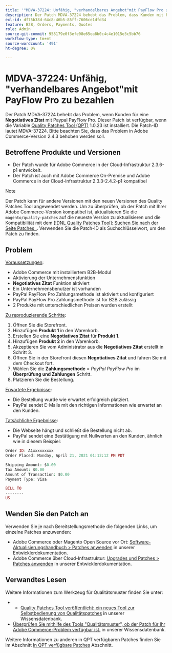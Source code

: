 ```yaml
---
title: '"MDVA-37224: Unfähig, "verhandelbares Angebot"mit PayFlow Pro zu bezahlen"'
description: Der Patch MDVA-37224 behebt das Problem, dass Kunden mit Paypal PayFlow Pro kein "Negotiable Quote"zahlen können. Dieser Patch ist verfügbar, wenn das [Quality Patches Tool (QPT)](https://devdocs.magento.com/guides/v2.4/comp-mgr/patching.html#mqp) 1.0.23 installiert ist. Die Patch-ID lautet MDVA-37224. Bitte beachten Sie, dass das Problem in Adobe Commerce-Version 2.4.3 behoben werden soll.
exl-id: df75b38d-64c8-46b5-85ff-7606ce1dfd34
feature: B2B, Orders, Payments, Quotes
role: Admin
source-git-commit: 958179e0f3efe08e65ea8b0c4c4e1015e3c5bb76
workflow-type: tm+mt
source-wordcount: '491'
ht-degree: 0%

---
```


# MDVA-37224: Unfähig, &quot;verhandelbares Angebot&quot;mit PayFlow Pro zu bezahlen

Der Patch MDVA-37224 behebt das Problem, wenn Kunden für eine **Negotiatives Zitat** mit Paypal PayFlow Pro. Dieser Patch ist verfügbar, wenn die Variable [Quality Patches Tool (QPT)](https://devdocs.magento.com/guides/v2.4/comp-mgr/patching.html#mqp) 1.0.23 ist installiert. Die Patch-ID lautet MDVA-37224. Bitte beachten Sie, dass das Problem in Adobe Commerce-Version 2.4.3 behoben werden soll.

## Betroffene Produkte und Versionen

* Der Patch wurde für Adobe Commerce in der Cloud-Infrastruktur 2.3.6-p1 entwickelt.
* Der Patch ist auch mit Adobe Commerce On-Premise und Adobe Commerce in der Cloud-Infrastruktur 2.3.3-2.4.2-p1 kompatibel

>[!NOTE]
>
>Der Patch kann für andere Versionen mit den neuen Versionen des Quality Patches Tool angewendet werden. Um zu überprüfen, ob der Patch mit Ihrer Adobe Commerce-Version kompatibel ist, aktualisieren Sie die `magento/quality-patches` auf die neueste Version zu aktualisieren und die Kompatibilität mit dem [[!DNL Quality Patches Tool]: Suchen Sie nach der Seite Patches .](https://devdocs.magento.com/quality-patches/tool.html#patch-grid). Verwenden Sie die Patch-ID als Suchschlüsselwort, um den Patch zu finden.

## Problem

<u>Voraussetzungen</u>:

* Adobe Commerce mit installiertem B2B-Modul
* Aktivierung der Unternehmensfunktion
* **Negotiatives Zitat** Funktion aktiviert
* Ein Unternehmensbenutzer ist vorhanden
* PayPal PayFlow Pro Zahlungsmethode ist aktiviert und konfiguriert
* PayPal PayFlow Pro Zahlungsmethode ist für B2B zulässig
* 2 Produkte mit unterschiedlichen Preisen wurden erstellt

<u>Zu reproduzierende Schritte</u>:

1. Öffnen Sie die Storefront.
1. Hinzufügen **Produkt 1** in den Warenkorb.
1. Erstellen Sie eine **Negotiatives Zitat** für **Produkt 1**.
1. Hinzufügen **Produkt 2** in den Warenkorb.
1. Akzeptieren Sie vom Administrator aus die **Negotiatives Zitat** erstellt in Schritt 3.
1. Öffnen Sie in der Storefront diesen **Negotiatives Zitat** und fahren Sie mit dem Checkout fort.
1. Wählen Sie die **Zahlungsmethode** = *PayPal PayFlow Pro* im **Überprüfung und Zahlungen** Schritt.
1. Platzieren Sie die Bestellung.

<u>Erwartete Ergebnisse</u>:

* Die Bestellung wurde wie erwartet erfolgreich platziert.
* PayPal sendet E-Mails mit den richtigen Informationen wie erwartet an den Kunden.

<u>Tatsächliche Ergebnisse</u>:

* Die Webseite hängt und schließt die Bestellung nicht ab.
* PayPal sendet eine Bestätigung mit Nullwerten an den Kunden, ähnlich wie in diesem Beispiel:

```php
Order ID: A1xxxxxxxxx
Order Placed: Monday, April 21, 2021 01:12:12 PM PDT

Shipping Amount: $0.00
Tax Amount: $0.00
Amount of Transaction: $0.00
Payment Type: Visa

BILL TO
--------
US
```


## Wenden Sie den Patch an

Verwenden Sie je nach Bereitstellungsmethode die folgenden Links, um einzelne Patches anzuwenden:

* Adobe Commerce oder Magento Open Source vor Ort: [Software-Aktualisierungshandbuch > Patches anwenden](https://devdocs.magento.com/guides/v2.4/comp-mgr/patching/mqp.html) in unserer Entwicklerdokumentation.
* Adobe Commerce über Cloud-Infrastruktur: [Upgrades und Patches > Patches anwenden](https://devdocs.magento.com/cloud/project/project-patch.html) in unserer Entwicklerdokumentation.

## Verwandtes Lesen

Weitere Informationen zum Werkzeug für Qualitätsmuster finden Sie unter:

* 
   * [Quality Patches Tool veröffentlicht: ein neues Tool zur Selbstbedienung von Qualitätspatches](/help/announcements/adobe-commerce-announcements/magento-quality-patches-released-new-tool-to-self-serve-quality-patches.md) in unserer Wissensdatenbank.
* [Überprüfen Sie mithilfe des Tools &quot;Qualitätsmuster&quot;, ob der Patch für Ihr Adobe Commerce-Problem verfügbar ist.](/help/support-tools/patches-available-in-qpt-tool/check-patch-for-magento-issue-with-magento-quality-patches.md) in unserer Wissensdatenbank.

Weitere Informationen zu anderen in QPT verfügbaren Patches finden Sie im Abschnitt [In QPT verfügbare Patches](https://support.magento.com/hc/en-us/sections/360010506631-Patches-available-in-MQP-tool-) Abschnitt.
